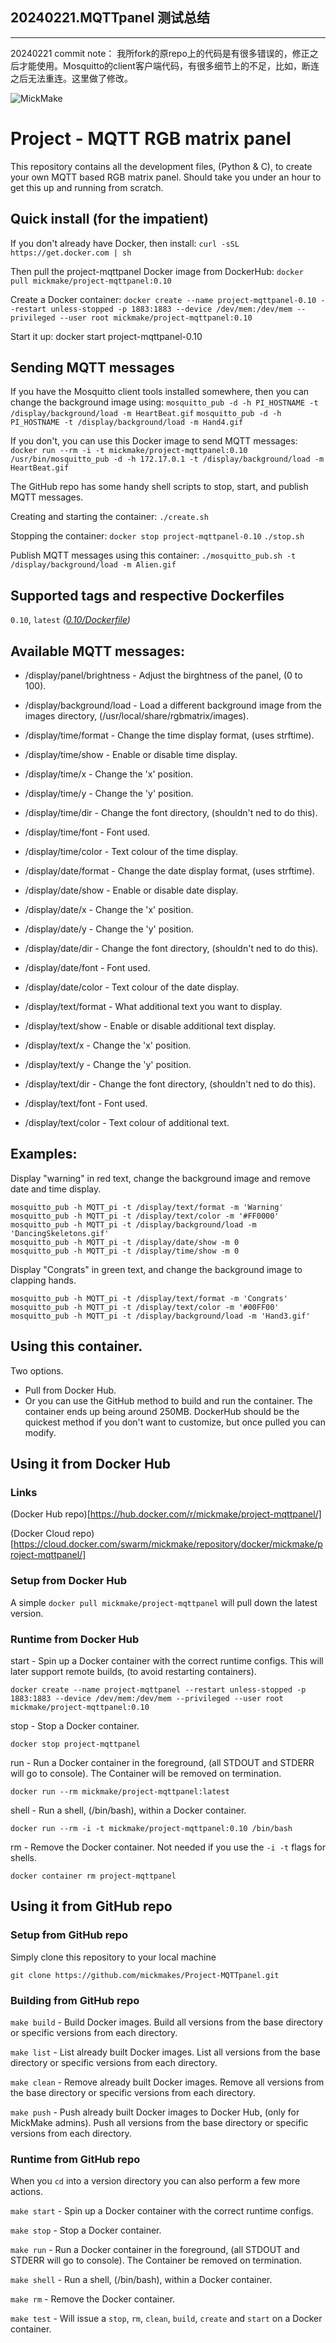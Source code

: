 ## 20240221.MQTTpanel 测试总结
---
20240221 commit note：
我所fork的原repo上的代码是有很多错误的，修正之后才能使用。Mosquitto的client客户端代码，有很多细节上的不足，比如，断连之后无法重连。这里做了修改。


![MickMake](https://www.mickmake.com/banner.png)


# Project - MQTT RGB matrix panel
This repository contains all the development files, (Python & C), to create your own MQTT based RGB matrix panel. Should take you under an hour to get this up and running from scratch.


## Quick install (for the impatient)
If you don't already have Docker, then install:
`curl -sSL https://get.docker.com | sh`

Then pull the project-mqttpanel Docker image from DockerHub:
`docker pull mickmake/project-mqttpanel:0.10`

Create a Docker container:
`docker create --name project-mqttpanel-0.10 --restart unless-stopped -p 1883:1883 --device /dev/mem:/dev/mem --privileged --user root mickmake/project-mqttpanel:0.10`

Start it up:
docker start project-mqttpanel-0.10

## Sending MQTT messages
If you have the Mosquitto client tools installed somewhere, then you can change the background image using:
`mosquitto_pub -d -h PI_HOSTNAME -t /display/background/load -m HeartBeat.gif`
`mosquitto_pub -d -h PI_HOSTNAME -t /display/background/load -m Hand4.gif`

If you don't, you can use this Docker image to send MQTT messages:
`docker run --rm -i -t mickmake/project-mqttpanel:0.10 /usr/bin/mosquitto_pub -d -h 172.17.0.1 -t /display/background/load -m HeartBeat.gif`

The GitHub repo has some handy shell scripts to stop, start, and publish MQTT messages.

Creating and starting the container:
`./create.sh`

Stopping the container:
`docker stop project-mqttpanel-0.10`
`./stop.sh`

Publish MQTT messages using this container:
`./mosquitto_pub.sh -t /display/background/load -m Alien.gif`


## Supported tags and respective Dockerfiles

`0.10`, `latest` _([0.10/Dockerfile](https://github.com/MickMakes/Project-MQTTpanel/blob/master/Dockerfile))_ 


## Available MQTT messages:
* /display/panel/brightness - Adjust the birghtness of the panel, (0 to 100).
* /display/background/load - Load a different background image from the images directory, (/usr/local/share/rgbmatrix/images).

* /display/time/format - Change the time display format, (uses strftime).
* /display/time/show - Enable or disable time display.
* /display/time/x - Change the 'x' position.
* /display/time/y - Change the 'y' position.
* /display/time/dir - Change the font directory, (shouldn't ned to do this).
* /display/time/font - Font used.
* /display/time/color - Text colour of the time display.

* /display/date/format - Change the date display format, (uses strftime).
* /display/date/show - Enable or disable date display.
* /display/date/x - Change the 'x' position.
* /display/date/y - Change the 'y' position.
* /display/date/dir - Change the font directory, (shouldn't ned to do this).
* /display/date/font - Font used.
* /display/date/color - Text colour of the date display.

* /display/text/format - What additional text you want to display.
* /display/text/show - Enable or disable additional text display.
* /display/text/x - Change the 'x' position.
* /display/text/y - Change the 'y' position.
* /display/text/dir - Change the font directory, (shouldn't ned to do this).
* /display/text/font - Font used.
* /display/text/color - Text colour of additional text.

## Examples:
Display "warning" in red text, change the background image and remove date and time display.
```
mosquitto_pub -h MQTT_pi -t /display/text/format -m 'Warning'
mosquitto_pub -h MQTT_pi -t /display/text/color -m '#FF0000'
mosquitto_pub -h MQTT_pi -t /display/background/load -m 'DancingSkeletons.gif'
mosquitto_pub -h MQTT_pi -t /display/date/show -m 0
mosquitto_pub -h MQTT_pi -t /display/time/show -m 0
```

Display "Congrats" in green text, and change the background image to clapping hands.
```
mosquitto_pub -h MQTT_pi -t /display/text/format -m 'Congrats'
mosquitto_pub -h MQTT_pi -t /display/text/color -m '#00FF00'
mosquitto_pub -h MQTT_pi -t /display/background/load -m 'Hand3.gif'
```


## Using this container.
Two options.
* Pull from Docker Hub.
* Or you can use the GitHub method to build and run the container.
The container ends up being around 250MB. DockerHub should be the quickest method if you don't want to customize, but once pulled you can modify.


## Using it from Docker Hub

### Links
(Docker Hub repo)[https://hub.docker.com/r/mickmake/project-mqttpanel/]

(Docker Cloud repo)[https://cloud.docker.com/swarm/mickmake/repository/docker/mickmake/project-mqttpanel/]


### Setup from Docker Hub
A simple `docker pull mickmake/project-mqttpanel` will pull down the latest version.


### Runtime from Docker Hub
start - Spin up a Docker container with the correct runtime configs. This will later support remote builds, (to avoid restarting containers).

`docker create --name project-mqttpanel --restart unless-stopped -p 1883:1883 --device /dev/mem:/dev/mem --privileged --user root mickmake/project-mqttpanel:0.10`

stop - Stop a Docker container.

`docker stop project-mqttpanel`

run - Run a Docker container in the foreground, (all STDOUT and STDERR will go to console). The Container will be removed on termination.

`docker run --rm mickmake/project-mqttpanel:latest`

shell - Run a shell, (/bin/bash), within a Docker container.

`docker run --rm -i -t mickmake/project-mqttpanel:0.10 /bin/bash`

rm - Remove the Docker container. Not needed if you use the `-i -t` flags for shells.

`docker container rm project-mqttpanel`


## Using it from GitHub repo

### Setup from GitHub repo
Simply clone this repository to your local machine

`git clone https://github.com/mickmakes/Project-MQTTpanel.git`


### Building from GitHub repo

`make build` - Build Docker images. Build all versions from the base directory or specific versions from each directory.


`make list` - List already built Docker images. List all versions from the base directory or specific versions from each directory.


`make clean` - Remove already built Docker images. Remove all versions from the base directory or specific versions from each directory.


`make push` - Push already built Docker images to Docker Hub, (only for MickMake admins). Push all versions from the base directory or specific versions from each directory.


### Runtime from GitHub repo
When you `cd` into a version directory you can also perform a few more actions.

`make start` - Spin up a Docker container with the correct runtime configs.


`make stop` - Stop a Docker container.


`make run` - Run a Docker container in the foreground, (all STDOUT and STDERR will go to console). The Container be removed on termination.


`make shell` - Run a shell, (/bin/bash), within a Docker container.


`make rm` - Remove the Docker container.


`make test` - Will issue a `stop`, `rm`, `clean`, `build`, `create` and `start` on a Docker container.


